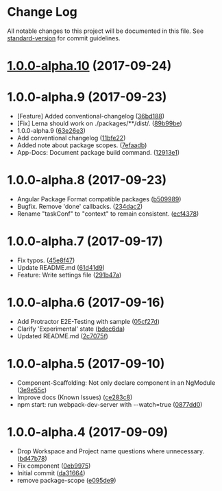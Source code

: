 # Change Log

All notable changes to this project will be documented in this file. See [standard-version](https://github.com/conventional-changelog/standard-version) for commit guidelines.

<a name="1.0.0-alpha.10"></a>
# [1.0.0-alpha.10](https://github.com/about-code/slush-ng-monorepo/compare/v1.0.0-alpha.9...v1.0.0-alpha.10) (2017-09-24)



<a name="1.0.0-alpha.9"></a>
# 1.0.0-alpha.9 (2017-09-23)

* [Feature] Added conventional-changelog ([36bd188](https://github.com/about-code/slush-ng-monorepo/commit/36bd188))
* [Fix] Lerna should work on ./packages/**/dist/. ([89b99be](https://github.com/about-code/slush-ng-monorepo/commit/89b99be))
* 1.0.0-alpha.9 ([63e26e3](https://github.com/about-code/slush-ng-monorepo/commit/63e26e3))
* Add conventional changelog ([11bfe22](https://github.com/about-code/slush-ng-monorepo/commit/11bfe22))
* Added note about package scopes. ([7efaadb](https://github.com/about-code/slush-ng-monorepo/commit/7efaadb))
* App-Docs: Document package build command. ([12913e1](https://github.com/about-code/slush-ng-monorepo/commit/12913e1))



<a name="1.0.0-alpha.8"></a>
# 1.0.0-alpha.8 (2017-09-23)

* Angular Package Format compatible packages ([b509989](https://github.com/about-code/slush-ng-monorepo/commit/b509989))
* Bugfix. Remove 'done' callbacks. ([234dac2](https://github.com/about-code/slush-ng-monorepo/commit/234dac2))
* Rename "taskConf" to "context" to remain consistent. ([ecf4378](https://github.com/about-code/slush-ng-monorepo/commit/ecf4378))



<a name="1.0.0-alpha.7"></a>
# 1.0.0-alpha.7 (2017-09-17)

* Fix typos. ([45e8f47](https://github.com/about-code/slush-ng-monorepo/commit/45e8f47))
* Update README.md ([61d41d9](https://github.com/about-code/slush-ng-monorepo/commit/61d41d9))
* Feature: Write settings file ([291b47a](https://github.com/about-code/slush-ng-monorepo/commit/291b47a))



<a name="1.0.0-alpha.6"></a>
# 1.0.0-alpha.6 (2017-09-16)

* Add Protractor E2E-Testing with sample ([05cf27d](https://github.com/about-code/slush-ng-monorepo/commit/05cf27d))
* Clarify 'Experimental' state ([bdec6da](https://github.com/about-code/slush-ng-monorepo/commit/bdec6da))
* Updated README.md ([2c7075f](https://github.com/about-code/slush-ng-monorepo/commit/2c7075f))



<a name="1.0.0-alpha.5"></a>
# 1.0.0-alpha.5 (2017-09-10)

* Component-Scaffolding: Not only declare component in an NgModule ([3e9e55c](https://github.com/about-code/slush-ng-monorepo/commit/3e9e55c))
* Improve docs (Known Issues) ([ce283c8](https://github.com/about-code/slush-ng-monorepo/commit/ce283c8))
* npm start: run webpack-dev-server with --watch=true ([0877dd0](https://github.com/about-code/slush-ng-monorepo/commit/0877dd0))



<a name="1.0.0-alpha.4"></a>
# 1.0.0-alpha.4 (2017-09-09)

* Drop Workspace and Project name questions where unnecessary. ([bd47b78](https://github.com/about-code/slush-ng-monorepo/commit/bd47b78))
* Fix component ([0eb9975](https://github.com/about-code/slush-ng-monorepo/commit/0eb9975))
* Initial commit ([da31664](https://github.com/about-code/slush-ng-monorepo/commit/da31664))
* remove package-scope ([e095de9](https://github.com/about-code/slush-ng-monorepo/commit/e095de9))
